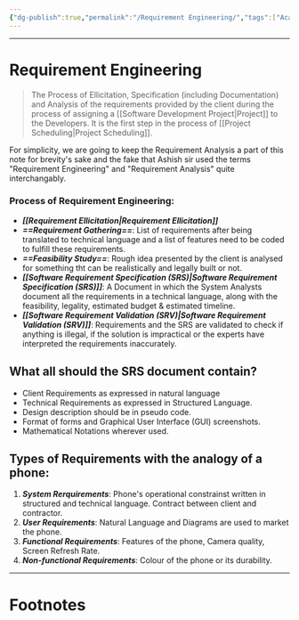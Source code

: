 ```yaml
---
{"dg-publish":true,"permalink":"/Requirement Engineering/","tags":["Academics","Software-Development"]}
---
```



---
# Requirement Engineering
> The Process of Ellicitation, Specification (including Documentation) and Analysis of the requirements provided by the client during the process of assigning a [[Software Development Project\|Project]] to the Developers. It is the first step in the process of [[Project Scheduling\|Project Scheduling]].

For simplicity, we are going to keep the Requirement Analysis a part of this note for brevity's sake and the fake that Ashish sir used the terms "Requirement Engineering" and "Requirement Analysis" quite interchangably.
### Process of Requirement Engineering:
- ***[[Requirement Ellicitation\|Requirement Ellicitation]]***
- ***==Requirement Gathering==***: List of requirements after being translated to technical language and a list of features need to be coded to fulfill these requirements.
- ***==Feasibility Study==***: Rough idea presented by the client is analysed for something tht can be realistically and legally built or not.  
- ***[[Software Requirement Specification (SRS)\|Software Requirement Specification (SRS)]]***: A Document in which the System Analysts document all the requirements in a technical language, along with the feasibility, legality, estimated budget & estimated timeline.
- ***[[Software Requirement Validation (SRV)\|Software Requirement Validation (SRV)]]***: Requirements and the SRS are validated to check if anything is illegal, if the solution is impractical or the experts have interpreted the requirements inaccurately.
## What all should the SRS document contain?
- Client Requirements as expressed in natural language
- Technical Requirements as expressed in Structured Language.
- Design description should be in pseudo code.
- Format of forms and Graphical User Interface (GUI) screenshots.
- Mathematical Notations wherever used.
## Types of Requirements with the analogy of a phone:
1. ***System Rerquirements***: Phone's operational constrainst written in structured and technical language. Contract between client and contractor.
2. ***User Requirements***: Natural Language and Diagrams are used to market the phone.
3. ***Functional Requirements***: Features of the phone, Camera quality, Screen Refresh Rate.
4. ***Non-functional Requirements***: Colour of the phone or its durability.





---
# Footnotes